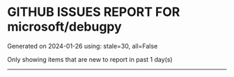 
# GITHUB ISSUES REPORT FOR microsoft/debugpy


Generated on 2024-01-26 using: stale=30, all=False


Only showing items that are new to report in past 1 day(s)


---
